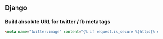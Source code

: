 ## Django

### Build absolute URL for twitter / fb meta tags
```html
<meta name="twitter:image" content="{% if request.is_secure %}https{% else %}http{% endif %}://{{ request.get_host }}{% static 'path/to/img.format' %}">
```
